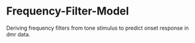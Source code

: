 # Frequency-Filter-Model
Deriving frequency filters from tone stimulus to predict onset response in dmr data.
